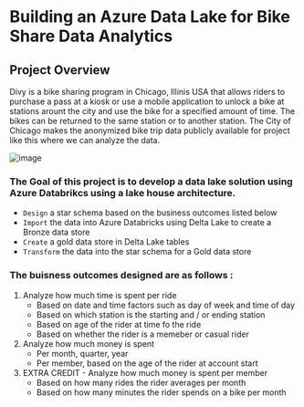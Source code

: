 # Building an Azure Data Lake for Bike Share Data Analytics

## **Project Overview**

Divy is a bike sharing program in Chicago, Illinis USA that allows riders to purchase a pass at a kiosk or use a mobile application to unlock a bike at stations arount the city and use the bike for a specified amount of time. The bikes can be returned to the same station or to another station. The City of Chicago makes the anonymized bike trip data publicly available for project like this where we can analyze the data.

![image](https://user-images.githubusercontent.com/58150666/235313136-794785c9-5f99-488a-81e6-0e6ac300612a.png)


### The **Goal** of this project is to develop a data lake solution using Azure Databrikcs using a lake house architecture.

* `Design` a star schema based on the business outcomes listed below
* `Import` the data into Azure Databricks using Delta Lake to create a Bronze data store
* `Create` a gold data store in Delta Lake tables
* `Transform` the data into the star schema for a Gold data store

### **The buisness outcomes designed are as follows** :
1. Analyze how much time is spent per ride
    * Based on date and time factors such as day of week and time of day
    * Based on which station is the starting and / or ending station
    * Based on age of the rider at time fo the ride
    * Based on whether the rider is a memeber or casual rider
2. Analyze how much money is spent
    * Per month, quarter, year
    * Per member, based on the age of the rider at account start
3. EXTRA CREDIT - Analyze how much money is spent per member
    * Based on how many rides the rider averages per month
    * Based on how many minutes the rider spends on a bike per month

